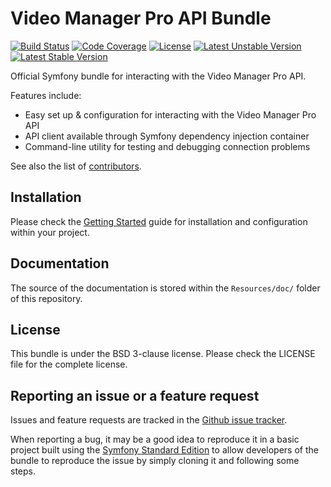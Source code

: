# Video Manager Pro API Bundle

[![Build Status](https://travis-ci.org/MovingImage24/VMProApiBundle.svg?branch=master)](https://travis-ci.org/MovingImage24/VMProApiBundle) [![Code Coverage](https://scrutinizer-ci.com/g/MovingImage24/VMProApiBundle/badges/coverage.png?b=master)](https://scrutinizer-ci.com/g/MovingImage24/VMProApiBundle/?branch=master) [![License](https://poser.pugx.org/movingimage/vmpro-api-bundle/license)](https://packagist.org/packages/movingimage/vmpro-api-bundle) [![Latest Unstable Version](https://poser.pugx.org/movingimage/vmpro-api-bundle/v/unstable)](https://packagist.org/packages/movingimage/vmpro-api-bundle) [![Latest Stable Version](https://poser.pugx.org/movingimage/vmpro-api-bundle/v/stable)](https://packagist.org/packages/movingimage/vmpro-api-bundle)

Official Symfony bundle for interacting with the Video Manager Pro API.

Features include:

* Easy set up & configuration for interacting with the Video Manager Pro API
* API client available through Symfony dependency injection container
* Command-line utility for testing and debugging connection problems

See also the list of [contributors](https://github.com/MovingImage24/VMProApiBundle/contributors).


## Installation

Please check the [Getting Started](Resources/doc/index.rst) guide for installation and configuration within your project.

## Documentation

The source of the documentation is stored within the `Resources/doc/` folder of this repository.

## License

This bundle is under the BSD 3-clause license. Please check the LICENSE file for the complete license.

## Reporting an issue or a feature request

Issues and feature requests are tracked in the [Github issue tracker](https://github.com/MovingImage24/VMProApiBundle/issues).

When reporting a bug, it may be a good idea to reproduce it in a basic project
built using the [Symfony Standard Edition](https://github.com/symfony/symfony-standard)
to allow developers of the bundle to reproduce the issue by simply cloning it
and following some steps.
